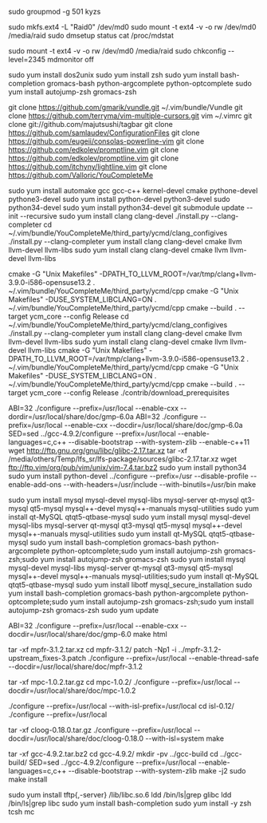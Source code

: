 <link href="../../css/style.css" rel="stylesheet" type="text/css" />

 sudo groupmod -g 501 kyzs 

sudo mkfs.ext4 -L "Raid0" /dev/md0 
sudo mount -t ext4 -v -o rw /dev/md0 /media/raid
sudo dmsetup status
cat /proc/mdstat 

sudo mount -t ext4 -v -o rw /dev/md0 /media/raid 
sudo chkconfig --level=2345 mdmonitor off 

sudo yum install dos2unix
sudo yum install zsh
sudo yum install bash-completion gromacs-bash  python-argcomplete python-optcomplete
sudo yum install autojump-zsh gromacs-zsh

git clone https://github.com/gmarik/vundle.git ~/.vim/bundle/Vundle
git clone https://github.com/terryma/vim-multiple-cursors.git
vim ~/.vimrc
git clone git://github.com/majutsushi/tagbar
git clone https://github.com/samlaudev/ConfigurationFiles
git clone https://github.com/eugeii/consolas-powerline-vim
git clone  https://github.com/edkolev/promptline.vim
git clone  https://github.com/edkolev/promptline.vim
git clone https://github.com/itchyny/lightline.vim
git clone https://github.com/Valloric/YouCompleteMe

sudo yum install automake gcc gcc-c++ kernel-devel cmake pythone-devel pythone3-devel 
sudo yum install python-devel python3-devel 
sudo python34-devel 
sudo yum install python34-devel 
git submodule update --init --recursive 
sudo yum install clang clang-devel 
./install.py --clang-completer
cd ~/.vim/bundle/YouCompleteMe/third_party/ycmd/clang_configives
./install.py --clang-completer
yum install clang clang-devel cmake llvm llvm-devel llvm-libs 
sudo yum install clang clang-devel cmake llvm llvm-devel llvm-libs 

cmake -G "Unix Makefiles" -DPATH_TO_LLVM_ROOT=/var/tmp/clang+llvm-3.9.0-i586-opensuse13.2 . ~/.vim/bundle/YouCompleteMe/third_party/ycmd/cpp
cmake -G "Unix Makefiles" -DUSE_SYSTEM_LIBCLANG=ON . ~/.vim/bundle/YouCompleteMe/third_party/ycmd/cpp
cmake --build . --target ycm_core --config Release 
cd ~/.vim/bundle/YouCompleteMe/third_party/ycmd/clang_configives
./install.py --clang-completer
yum install clang clang-devel cmake llvm llvm-devel llvm-libs 
sudo yum install clang clang-devel cmake llvm llvm-devel llvm-libs 
cmake -G "Unix Makefiles" -DPATH_TO_LLVM_ROOT=/var/tmp/clang+llvm-3.9.0-i586-opensuse13.2 . ~/.vim/bundle/YouCompleteMe/third_party/ycmd/cpp
cmake -G "Unix Makefiles" -DUSE_SYSTEM_LIBCLANG=ON . ~/.vim/bundle/YouCompleteMe/third_party/ycmd/cpp
cmake --build . --target ycm_core --config Release 
./contrib/download_prerequisites 

ABI=32 ./configure --prefix=/usr/local --enable-cxx --dordir=/usr/local/share/doc/gmp-6.0a
ABI=32 ./configure --prefix=/usr/local --enable-cxx --docdir=/usr/local/share/doc/gmp-6.0a
SED=sed ../gcc-4.9.2/configure --prefix=/usr/local --enable-languages=c,c++ --disable-bootstrap --with-system-zlib --enable-c++11
wget http://ftp.gnu.org/gnu/libc/glibc-2.17.tar.xz
tar -xf /media/others/Temp/lfs_sr/lfs-package/sources/glibc-2.17.tar.xz
wget ftp://ftp.vim/org/pub/vim/unix/vim-7.4.tar.bz2
sudo yum install python34 
sudo yum install python-devel
../configure --prefix=/usr --disable-profile --enable-add-ons --with-headers=/usr/include --with-binutils=/usr/bin 
make 

sudo yum install mysql mysql-devel mysql-libs mysql-server qt-mysql qt3-mysql qt5-mysql mysql++-devel  mysql++-manuals  mysql-utilities
sudo yum install qt-MySQL qtqt5-qtbase-mysql
sudo yum install mysql mysql-devel mysql-libs mysql-server qt-mysql qt3-mysql qt5-mysql mysql++-devel  mysql++-manuals  mysql-utilities
sudo yum install qt-MySQL qtqt5-qtbase-mysql
sudo yum install bash-completion gromacs-bash  python-argcomplete python-optcomplete;sudo yum install autojump-zsh gromacs-zsh;sudo yum install autojump-zsh gromacs-zsh
sudo yum install mysql mysql-devel mysql-libs mysql-server qt-mysql qt3-mysql qt5-mysql mysql++-devel  mysql++-manuals  mysql-utilities;sudo yum install qt-MySQL qtqt5-qtbase-mysql
sudo yum install libotf 
mysql_secure_installation 
sudo yum install bash-completion gromacs-bash  python-argcomplete python-optcomplete;sudo yum install autojump-zsh gromacs-zsh;sudo yum install autojump-zsh gromacs-zsh
sudo yum update 

ABI=32 ./configure --prefix=/usr/local --enable-cxx --docdir=/usr/local/share/doc/gmp-6.0
make html

tar -xf mpfr-3.1.2.tar.xz 
cd mpfr-3.1.2/
patch -Np1 -i ../mpfr-3.1.2-upstream_fixes-3.patch 
./configure --prefix=/usr/local --enable-thread-safe --docdir=/usr/local/share/doc/mpfr-3.1.2

tar -xf mpc-1.0.2.tar.gz 
cd mpc-1.0.2/
./configure --prefix=/usr/local --docdir=/usr/local/share/doc/mpc-1.0.2 

./configure --prefix=/usr/local --with-isl-prefix=/usr/local 
cd isl-0.12/
./configure --prefix=/usr/local  

tar -xf cloog-0.18.0.tar.gz 
./configure --prefix=/usr/local --docdir=/usr/local/share/doc/cloog-0.18.0 --with-isl=system
make 

tar -xf gcc-4.9.2.tar.bz2 
cd gcc-4.9.2/
mkdir -pv ../gcc-build
cd ../gcc-build/
SED=sed ../gcc-4.9.2/configure --prefix=/usr/local --enable-languages=c,c++ --disable-bootstrap --with-system-zlib 
make -j2 
sudo make install 

sudo yum install tftp{,-server}
/lib/libc.so.6 
ldd /bin/ls|grep glibc
ldd /bin/ls|grep libc
sudo yum install bash-completion
sudo yum install -y zsh tcsh mc
